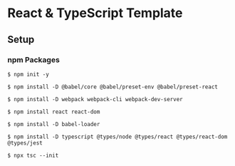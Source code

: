# React & TypeScript Template

## Setup

### npm Packages

```
$ npm init -y
```

```
$ npm install -D @babel/core @babel/preset-env @babel/preset-react
```

```
$ npm install -D webpack webpack-cli webpack-dev-server
```

```
$ npm install react react-dom
```

```
$ npm install -D babel-loader
```

```
$ npm install -D typescript @types/node @types/react @types/react-dom @types/jest
```

```
$ npx tsc --init
```